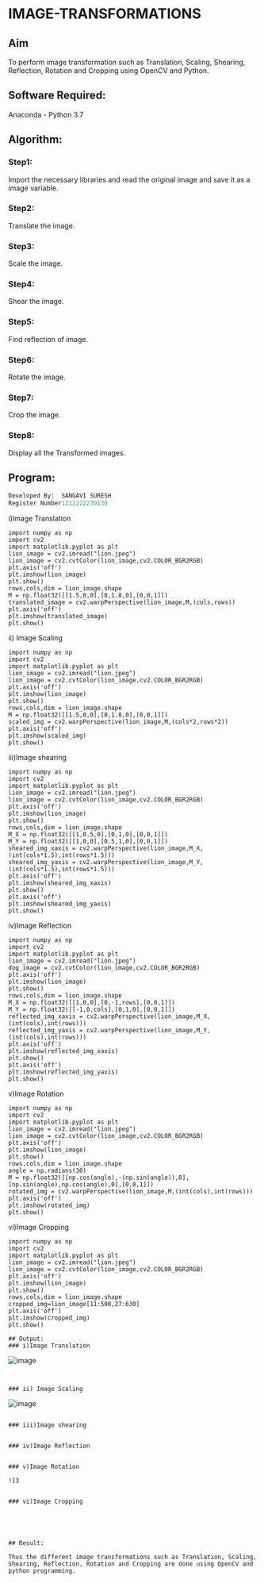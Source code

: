 # IMAGE-TRANSFORMATIONS


## Aim
To perform image transformation such as Translation, Scaling, Shearing, Reflection, Rotation and Cropping using OpenCV and Python.

## Software Required:
Anaconda - Python 3.7

## Algorithm:
### Step1:
Import the necessary libraries and read the original image and save it as a image variable.

### Step2:
Translate the image.

### Step3:
Scale the image.

### Step4:
Shear the image.

### Step5:
Find reflection of image.

### Step6:
Rotate the image.

### Step7:
Crop the image.

### Step8:
Display all the Transformed images.

## Program:
```python
Developed By:  SANGAVI SURESH
Register Number:212222230130
```
i)Image Translation

```
import numpy as np
import cv2
import matplotlib.pyplot as plt
lion_image = cv2.imread("lion.jpeg")
lion_image = cv2.cvtColor(lion_image,cv2.COLOR_BGR2RGB)
plt.axis('off')
plt.imshow(lion_image)
plt.show()
rows,cols,dim = lion_image.shape
M = np.float32([[1.5,0,0],[0,1.8,0],[0,0,1]])
translated_image = cv2.warpPerspective(lion_image,M,(cols,rows))
plt.axis('off')
plt.imshow(translated_image)
plt.show()
```
ii) Image Scaling
```
import numpy as np
import cv2
import matplotlib.pyplot as plt
lion_image = cv2.imread("lion.jpeg")
lion_image = cv2.cvtColor(lion_image,cv2.COLOR_BGR2RGB)
plt.axis('off')
plt.imshow(lion_image)
plt.show()
rows,cols,dim = lion_image.shape
M = np.float32([[1.5,0,0],[0,1.8,0],[0,0,1]])
scaled_img = cv2.warpPerspective(lion_image,M,(cols*2,rows*2))
plt.axis('off')
plt.imshow(scaled_img)
plt.show()
```
iii)Image shearing
```
import numpy as np
import cv2
import matplotlib.pyplot as plt
lion_image = cv2.imread("lion.jpeg")
lion_image = cv2.cvtColor(lion_image,cv2.COLOR_BGR2RGB)
plt.axis('off')
plt.imshow(lion_image)
plt.show()
rows,cols,dim = lion_image.shape
M_X = np.float32([[1,0.5,0],[0,1,0],[0,0,1]])
M_Y = np.float32([[1,0,0],[0.5,1,0],[0,0,1]])
sheared_img_xaxis = cv2.warpPerspective(lion_image,M_X,(int(cols*1.5),int(rows*1.5)))
sheared_img_yaxis = cv2.warpPerspective(lion_image,M_Y,(int(cols*1.5),int(rows*1.5)))
plt.axis('off')
plt.imshow(sheared_img_xaxis)
plt.show()
plt.axis('off')
plt.imshow(sheared_img_yaxis)
plt.show()
```
iv)Image Reflection
```
import numpy as np
import cv2
import matplotlib.pyplot as plt
lion_image = cv2.imread("lion.jpeg")
dog_image = cv2.cvtColor(lion_image,cv2.COLOR_BGR2RGB)
plt.axis('off')
plt.imshow(lion_image)
plt.show()
rows,cols,dim = lion_image.shape
M_X = np.float32([[1,0,0],[0,-1,rows],[0,0,1]])
M_Y = np.float32([[-1,0,cols],[0,1,0],[0,0,1]])
reflected_img_xaxis = cv2.warpPerspective(lion_image,M_X,(int(cols),int(rows)))
reflected_img_yaxis = cv2.warpPerspective(lion_image,M_Y,(int(cols),int(rows)))
plt.axis('off')
plt.imshow(reflected_img_xaxis)
plt.show()
plt.axis('off')
plt.imshow(reflected_img_yaxis)
plt.show()
```


v)Image Rotation
```
import numpy as np
import cv2
import matplotlib.pyplot as plt
lion_image = cv2.imread("lion.jpeg")
lion_image = cv2.cvtColor(lion_image,cv2.COLOR_BGR2RGB)
plt.axis('off')
plt.imshow(lion_image)
plt.show()
rows,cols,dim = lion_image.shape
angle = np.radians(30)
M = np.float32([[np.cos(angle),-(np.sin(angle)),0],[np.sin(angle),np.cos(angle),0],[0,0,1]])
rotated_img = cv2.warpPerspective(lion_image,M,(int(cols),int(rows)))
plt.axis('off')
plt.imshow(rotated_img)
plt.show()
```

vi)Image Cropping
```
import numpy as np
import cv2
import matplotlib.pyplot as plt
lion_image = cv2.imread("lion.jpeg")
lion_image = cv2.cvtColor(lion_image,cv2.COLOR_BGR2RGB)
plt.axis('off')
plt.imshow(lion_image)
plt.show()
rows,cols,dim = lion_image.shape
cropped_img=lion_image[11:500,27:630]
plt.axis('off')
plt.imshow(cropped_img)
plt.show()

```


```
## Output:
### i)Image Translation
```
![image](https://github.com/Sangavi-suresh/IMAGE-TRANSFORMATIONS/assets/118541861/01f813ac-b941-4b69-9f58-84a32b974459)

```


### ii) Image Scaling

```
![image](https://github.com/Sangavi-suresh/IMAGE-TRANSFORMATIONS/assets/118541861/48c198f3-ef24-488e-940a-3af8354d3857)

```

### iii)Image shearing


### iv)Image Reflection


### v)Image Rotation

![3


### vi)Image Cropping





## Result: 

Thus the different image transformations such as Translation, Scaling, Shearing, Reflection, Rotation and Cropping are done using OpenCV and python programming.
